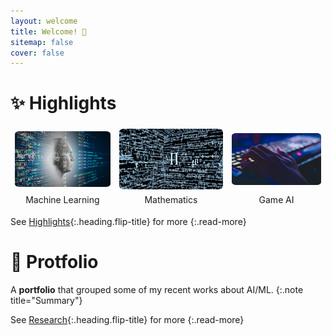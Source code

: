 ```yaml
---
layout: welcome
title: Welcome! 👋
sitemap: false
cover: false
---
```

<!--author-->

# ✨ Highlights

<style>
td, th, tr, thead, tbody {
   border: none!important;
}
</style>

| <img src="/assets/welcome/ML.jpg" alt="drawing" width="250" style="border-radius:5%"> |<img src="/assets/welcome/math.png" alt="drawing" width="250" style="border-radius:5%"> | <img src="/assets/welcome/game.png" alt="drawing" width="250" style="border-radius:5%"> |
|:---------------:|:---------------:|:---------------:|
| Machine Learning | Mathematics | Game AI |

See [Highlights](highlights.md){:.heading.flip-title} for more
{:.read-more}

# 🚀 Protfolio
A **portfolio** that grouped some of my recent works about AI/ML.
{:.note title="Summary"}
<!--projects-->
See [Research](research.md){:.heading.flip-title} for more
{:.read-more}